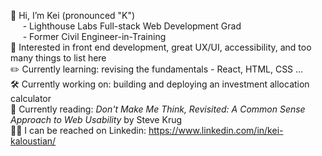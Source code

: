 👋 Hi, I’m Kei (pronounced "K")  
     - Lighthouse Labs Full-stack Web Development Grad  
     - Former Civil Engineer-in-Training  
🔎 Interested in front end development, great UX/UI, accessibility, and too many things to list here  
✏️ Currently learning: revising the fundamentals - React, HTML, CSS ...  
🛠️ Currently working on: building and deploying an investment allocation calculator  
📖 Currently reading: _Don't Make Me Think, Revisited: A Common Sense Approach to Web Usability_ by Steve Krug  
👨‍💼 I can be reached on Linkedin: https://www.linkedin.com/in/kei-kaloustian/
